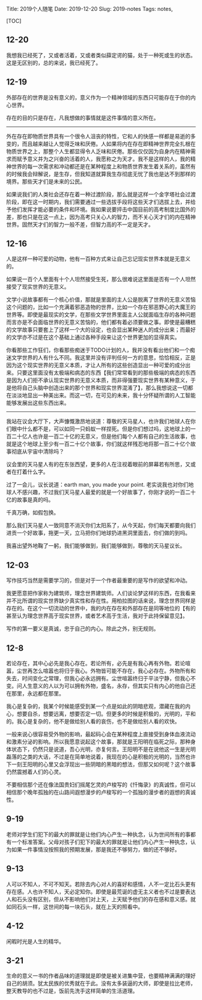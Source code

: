 Title: 2019个人随笔
Date: 2019-12-20
Slug: 2019-notes
Tags: notes, 

[TOC]

## 12-20

我想我已经死了，又或者活着，又或者类似薛定谔的猫，处于一种死或生的状态。这是无区别的，总的来说，我已经死了。

## 12-19

外部存在的世界是没有意义的，意义作为一个精神领域的东西只可能存在于你的内心世界。

存在的目的只是存在，凡我想做的事情就是这件事情的意义所在。



---

外在存在即物质世界具有一个很令人沮丧的特性，它和人的快感一样都是易逝的多变的，而且越来越让人觉得乏味和厌倦。人如果将内在存在即精神世界完全扎根在物质世界之上，那整个人生都显得令人乏味和厌倦。那些仅仅因为自身内在精神需求而赋予意义并为之兴奋的活着的人，我愿称之为天才。我不是这样的人，我的精神世界的每一次需求和冲动都还是在某种程度上和物质世界发生着关系的，虽然有的时候我会辩解说，是生存，但我知道就算我生存彻底无忧了我也是达不到那样的境界。那些天才们是未来的公民。

如果说我们的人类社会还存在着一种过渡阶段，那么就是这样一个金字塔社会过渡阶段，即在这一时期内，我们需要通过一些选拔手段将这些天才们选拔上去，并给予他们发挥才能必要的条件和环境。我如果说要抨击中国目前的高考制度比国外的差，那也只是在这一点上，因为高考只关心人的智力，而不关心天才们的内在精神世界。固然天才们的智力一般不差，但智力高的不一定是天才。

## 12-16

人是这样一种可爱的动物，他有一百种方式来让自己忘记现实世界本就是无意义的。

如果说一百个人里面有十个人坦然接受生死，那么很难说这里面是否有一个人坦然接受了现实世界的无意义。

文学小说故事都有一个核心价值，那就是里面的主人公是脱离了世界的无意义苦恼这个问题的，比如一个充满着邪恶造物的世界，比如一个存在邪恶野心的大魔王的世界等。即使是最现实的文学，在那些文学世界里面主人公就面临生存的各种问题而言亦是不会面临世界的无意义苦恼的，他们都有着必须要做之事。即使是最糟糕的文学故事只要套上了这样一个大的设定，也会显出某种迷人的成分出来；而最好的文学亦不过是在这个基础上通过各种手段来让这个世界更加的显得真实。

你看那些工作狂们，你看那些痴迷于TODO计划的人，我并没有看出他们和一个痴迷文学世界的人有什么不同。我这里并没有评判任何一方的意思，恰恰相反，正是因为这个现实世界的无意义本质，才让人所有的这些创造显出一种可爱的成分出来。只要这里面没有太极端和病态的东西【我们常常看到的那些极端的病态的东西是因为人们拒不承认现实世界的无意义本质，而非得强要现实世界有某种意义，于是他将自己头脑中创造出来的那个世界和现实世界混淆了】，那么我想说这一切都在淡淡地显出一种美出来。而这一切，在可见的未来，我十分怀疑所谓的人工智能能够发展出这些东西出来。

---

我站在议会大厅下，大声慷慨激昂地说道：尊敬的天马星人，也许我们地球人在你们眼中什么都不是，可以如同一只蚂蚁一样捏死。但是你们想过吗，这地球上的一百二十亿人也许是一百二十亿的无意义，但是他们每个人都有自己的生活故事，也就是这个地球上至少有一百二十亿个故事，你们就这样残忍地将那一百二十亿个故事彻底从宇宙中清除吗？

议会里的天马星人有的在东张西望，更多的人在注视着眼前的屏幕若有所思，又或者在打着什么字。

过了一会儿，议长说道：earth man, you made your point. 老实说我也对你们地球人不感兴趣，不过我们天马星人最爱的就是一个好故事了，你刚才说的一百二十亿的故事是真的吗。

千真万确，如假包换。

那么我们天马星人一致同意不消灭你们太阳系了，从今天起，你们每天都要向我们进贡一个好故事，拖更一天，立马把你们地球扔进黑洞里面去，你们做的到吗。

我喜出望外地鞠了一躬，我们能够做到，我们能够做到，尊敬的天马星议长。



## 12-03

写作技巧当然是需要学习的，但是对于一个作者最重要的是写作的欲望和冲动。

我更愿意把作家称为建筑师，理念世界建筑师。人们谈论梦这样的东西，在我看来并不比所谓的现实世界缺少真实性和存在性。用柏拉图的话来说，理念世界同样是存在的。在这个一切流动的世界中，我的内在存在和外部存在是同等地位的【有的甚至认为理念世界高于现实世界，或者艺术高于生活，我对于此持保留意见】。 

写作的第一要义是真诚，忠于自己的内心。除此之外，别无规则。

## 12-8

若论存在，其中心必先是我心存在。若论所有，必先是有我心再有外物。若论喧嚣，尘世再怎么喧嚣也将归于我心。外物皆可能不存在，我心必存在。外物所有和失去，时间变化之常理，但我心必永远拥有。尘世喧嚣终归于平淡宁静，但我心不变。问人生意义的人以为可以拥有外物，盛名，永存，但其实只有内心的他自己还在那里，永远都在那里。



我心是复杂的，我某个时候能感受到某一个点是如此的阴暗悲观，潜藏在我的内心，想要自杀，想要远离，想要否定一切。但更多的时候是积极的，光明的，平和的。我心是复杂的，他不是做给别人看的哀伤，也不是做给别人看的欢快。



一般来说心很容易受外物的影响，最起码心会在某种程度上直接受到身体血液流动和激素分泌的影响。所以我愿意说起这个故事，那就是王阳明在临死之际，那种身体状态下，仍然只是说道，吾心光明，亦复何言。王阳明不是在说他这一生是光明磊落的之类的大话，不过是在简单地说着，我现在的心是积极的光明的，当然也许下一刻王阳明的心里又会浮现出一些阴暗的黑暗的想法，但那又如何呢？这个故事仍然震撼着人们的心灵。



不要相信那个还在像法国贵妇们摇尾乞灵的卢梭写的《忏悔录》的真诚性，但可以相信那个晚年孤独的在山路间遐想漫步的卢梭写的一个孤独的漫步者的遐想的真诚性。



## 9-19

老师对学生们犯下的最大的罪就是让他们内心产生一种执念，认为世间所有的事都有一个标准答案。父母对孩子们犯下的最大的罪就是让他们内心产生一种执念，认为如果一件事情没按照我的预期发展，那是我还不够努力，做的还不够好。



## 9-13

人可以不知人，不可不知天。若除去内心对人的喜好和感情，人不一定比石头更有存在感。人也许不知人，天必定知你。即使是最荒诞的虚无主义者也不过是要表达人和石头没有区别，但从不影响他们对上天，上天赋予他们的存在感和意义感。就如同石头一样，这世间的每一块石头，就在上天的照看中。

## 4-12

闲暇时光是人生的精华。



## 3-21

生命的意义一书的作者品味的道理就是即使是被关进集中营，也要精神满满的理好自己的胡须。犹太民族的优秀就在于此。没有太多装逼的大师，即使是拉比老师，整天教导的也不过是，饭前先洗手这样简单的生活道理。